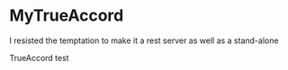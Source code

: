 # MyTrueAccord


I resisted the temptation to make it a rest server as well as a stand-alone

TrueAccord test
